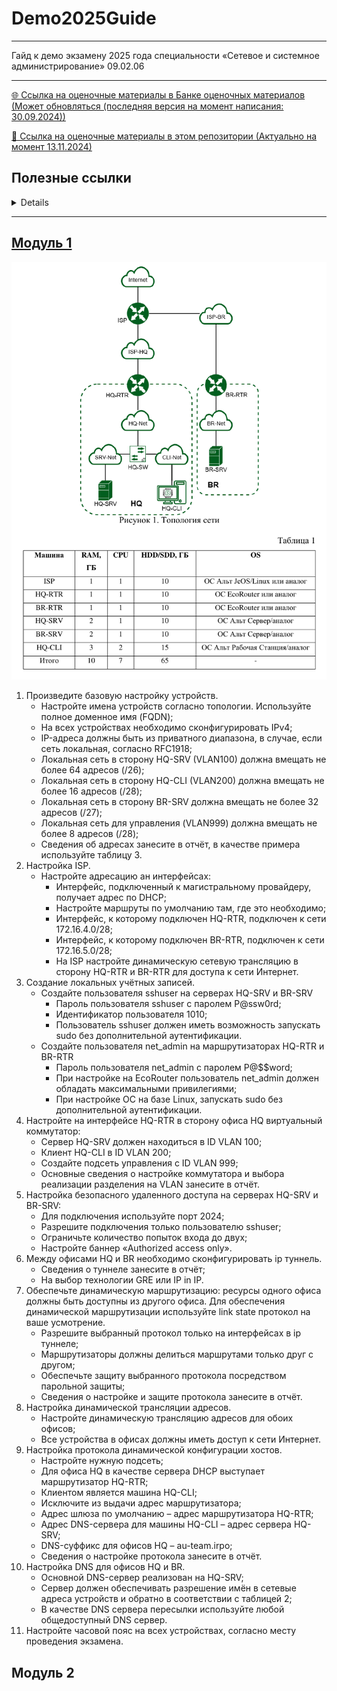 # Demo2025Guide

---

Гайд к демо экзамену 2025 года специальности «Сетевое и системное администрирование» 09.02.06

---

[🌐 Ссылка на оценочные материалы в Банке оценочных материалов (Может обновляться (последняя версия на момент написания: 30.09.2024))](https://bom.firpo.ru/Public/2359)

[📂 Ссылка на оценочные материалы в этом репозитории (Актуально на момент 13.11.2024)](https://github.com/MaHivka/Demo2025Guide/blob/main/Оценочные%20материалы/КОД%2009.02.06-1-2025%20Том%201.pdf)

## Полезные ссылки
<details>
<br>1. <a href="https://www.calcip.com/">Калькулятор IP адреса 1</a></br>
<br>2. <a href="https://ip-calculator.ru/">Калькулятор IP адреса 2</a></br>
<br>3. <a href="https://www.aelius.com/njh/subnet_sheet.html">Subnet Cheat Sheet</a></br>
<br>4. <a href="https://www.freecodecamp.org/news/subnet-cheat-sheet-24-subnet-mask-30-26-27-29-and-other-ip-address-cidr-network-references/">Subnet Cheat Sheet - freecodecamp</a></br>
</details>

---

## [Модуль 1](https://github.com/MaHivka/Demo2025Guide/blob/main/Модуль%201/README.md)
![Топология сети модуля 1](https://github.com/MaHivka/Demo2025Guide/blob/main/Оценочные%20материалы/Картинки/20241113_160304.png)
1. Произведите базовую настройку устройств.
	- Настройте имена устройств согласно топологии. Используйте полное доменное имя (FQDN);
	- На всех устройствах необходимо сконфигурировать IPv4;
	- IP-адреса должны быть из приватного диапазона, в случае, если сеть локальная, согласно RFC1918;
	- Локальная сеть в сторону HQ-SRV (VLAN100) должна вмещать не более 64 адресов (/26);
	- Локальная сеть в сторону HQ-CLI (VLAN200) должна вмещать не более 16 адресов (/28);
	- Локальная сеть в сторону BR-SRV должна вмещать не более 32 адресов (/27);
	- Локальная сеть для управления (VLAN999) должна вмещать не более 8 адресов (/28);
	- Сведения об адресах занесите в отчёт, в качестве примера используйте таблицу 3.
2. Настройка ISP.
	- Настройте адресацию ан интерфейсах:
    	- Интерфейс, подключенный к магистральному провайдеру, получает адрес по DHCP;
    	- Настройте маршруты по умолчанию там, где это необходимо;
    	- Интерфейс, к которому подключен HQ-RTR, подключен к сети 172.16.4.0/28;
    	- Интерфейс, к которому подключен BR-RTR, подключен к сети 172.16.5.0/28;
    	- На ISP настройте динамическую сетевую трансляцию в сторону HQ-RTR и BR-RTR для доступа к сети Интернет.
3. Создание локальных учётных записей.
	- Создайте пользователя sshuser на серверах HQ-SRV и BR-SRV
    	- Пароль пользователя sshuser с паролем P@ssw0rd;
    	- Идентификатор пользователя 1010;
    	- Пользователь sshuser должен иметь возможность запускать sudo без дополнительной аутентификации.
  	- Создайте пользователя net_admin на маршрутизаторах HQ-RTR и BR-RTR
    	- Пароль пользователя net_admin с паролем P@$$word;
    	- При настройке на EcoRouter пользователь net_admin должен обладать максимальными привилегиями;
    	- При настройке ОС на базе Linux, запускать sudo без дополнительной аутентификации.
4. Настройте на интерфейсе HQ-RTR в сторону офиса HQ виртуальный коммутатор:
	- Сервер HQ-SRV должен находиться в ID VLAN 100;
	- Клиент HQ-CLI в ID VLAN 200;
	- Создайте подсеть управления с ID VLAN 999;
	- Основные сведения о настройке коммутатора и выбора реализации разделения на VLAN занесите в отчёт.
5. Настройка безопасного удаленного доступа на серверах HQ-SRV и BR-SRV:
	- Для подключения используйте порт 2024;
	- Разрешите подключения только пользователю sshuser;
	- Ограничьте количество попыток входа до двух;
	- Настройте баннер «Authorized access only».
6. Между офисами HQ и BR необходимо сконфигурировать ip туннель.
	- Сведения о туннеле занесите в отчёт;
	- На выбор технологии GRE или IP in IP.
7. Обеспечьте динамическую маршрутизацию: ресурсы одного офиса должны быть доступны из другого офиса. Для обеспечения динамической маршрутизации используйте link state протокол на ваше усмотрение.
	- Разрешите выбранный протокол только на интерфейсах в ip туннеле;
	- Маршрутизаторы должны делиться маршрутами только друг с другом;
	- Обеспечьте защиту выбранного протокола посредством парольной защиты;
	- Сведения о настройке и защите протокола занесите в отчёт.
8. Настройка динамической трансляции адресов.
	- Настройте динамическую трансляцию адресов для обоих офисов;
	- Все устройства в офисах должны иметь доступ к сети Интернет.
9. Настройка протокола динамической конфигурации хостов.
	- Настройте нужную подсеть;
	- Для офиса HQ в качестве сервера DHCP выступает маршрутизатор HQ-RTR;
	- Клиентом является машина HQ-CLI;
	- Исключите из выдачи адрес маршрутизатора;
	- Адрес шлюза по умолчанию – адрес маршрутизатора HQ-RTR;
	- Адрес DNS-сервера для машины HQ-CLI – адрес сервера HQ-SRV;
	- DNS-суффикс для офисов HQ – au-team.irpo;
	- Сведения о настройке протокола занесите в отчёт.
10. Настройка DNS для офисов HQ и BR.
	- Основной DNS-сервер реализован на HQ-SRV;
	- Сервер должен обеспечивать разрешение имён в сетевые адреса устройств и обратно в соответствии с таблицей 2;
	- В качестве DNS сервера пересылки используйте любой общедоступный DNS сервер.
11. Настройте часовой пояс на всех устройствах, согласно месту проведения экзамена.

## Модуль 2
